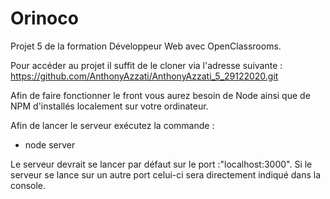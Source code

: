 # Orinoco #

Projet 5 de la formation Développeur Web avec OpenClassrooms.

Pour accéder au projet il suffit de le cloner via l'adresse suivante :
https://github.com/AnthonyAzzati/AnthonyAzzati_5_29122020.git



Afin de faire fonctionner le front vous aurez besoin de Node ainsi que de NPM d'installés localement sur votre ordinateur.

Afin de lancer le serveur exécutez la commande :
- node server

Le serveur devrait se lancer par défaut sur le port :"localhost:3000".
Si le serveur se lance sur un autre port celui-ci sera directement indiqué dans la console.